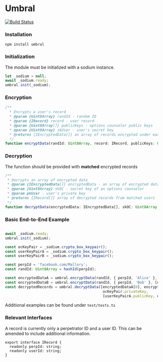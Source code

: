 # Umbral
[![Build Status](https://travis-ci.org/multiparty/umbral.svg?branch=master)](https://travis-ci.org/multiparty/umbral)

### Installation
```npm install umbral```

### Initialization
The module must be initialized with a sodium instance.
```javascript
let _sodium = null;
await _sodium.ready;
umbral.init(_sodium);
```

### Encryption
```javascript
/**
  * Encrypts a user's record
  * @param {Uint8Array} randId - random ID
  * @param {IRecord} record - user record
  * @param {Uint8Array[]} publicKeys - options counselor public keys
  * @param {Uint8Array} skUser - user's secret key
  * @returns {IEncryptedData[]} an array of records encrypted under each public key
  */
function encryptData(randId: Uint8Array, record: IRecord, publicKeys: Uint8Array[], skUser: Uint8Array)
```

### Decryption
The function should be provided with **matched** encrypted records
```javascript
/**
 * Decrypts an array of encrypted data
 * @param {IEncryptedData[]} encryptedData - an array of encrypted data of matched users
 * @param {Uint8Array} skOC - secret key of an options counselor
 * @param pkUser - user's private key
 * @returns {IRecord[]} array of decrypted records from matched users
 */
function decryptData(encryptedData: IEncryptedData[], skOC: Uint8Array, pkUser: Uint8Array)
```


### Basic End-to-End Example
```javascript

await _sodium.ready;
umbral.init(_sodium);

const ocKeyPair = _sodium.crypto_box_keypair();
const userKeyPairA = _sodium.crypto_box_keypair();
const userKeyPairB = _sodium.crypto_box_keypair();

const perpId = 'facebook.com/Mallory';
const randId: Uint8Array = hashId(perpId);

const encryptedDataA = umbral.encryptData(randId, { perpId, 'Alice' }, [ocKeyPair.publicKey], userKeyPairA.privateKey);
const encryptedDataB = umbral.encryptData(randId, { perpId, 'Bob' }, [ocKeyPair.publicKey], userKeyPairB.privateKey);
const decryptedRecords = umbral.decryptData([encryptedDataA[0], encryptedDataB[0]], 
                                             ocKeyPair.privateKey, 
                                             [userKeyPairA.publicKey, userKeyPairB.publicKey]);
```

Additional examples can be found under ```test/tests.ts```

### Relevant Interfaces
A record is currently only a perpetrator ID and a user ID. This can be amended to include additional information.
```
export interface IRecord {
  readonly perpId: string;
  readonly userId: string;
}
```

